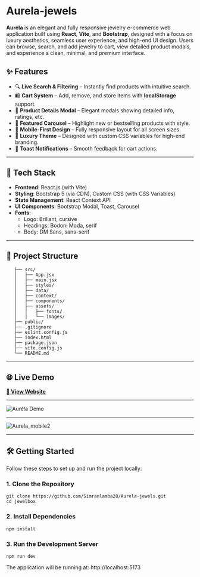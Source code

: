 # Aurela-jewels

**Aurela** is an elegant and fully responsive jewelry e-commerce web application built using **React**, **Vite**, and **Bootstrap**, designed with a focus on luxury aesthetics, seamless user experience, and high-end UI design. Users can browse, search, and add jewelry to cart, view detailed product modals, and experience a clean, minimal, and premium interface.


## ✨ Features

   - 🔍 **Live Search & Filtering** – Instantly find products with intuitive search.
   - 🛍️ **Cart System** – Add, remove, and store items with **localStorage** support.
   - 💎 **Product Details Modal** – Elegant modals showing detailed info, ratings, etc.
   - 🌟 **Featured Carousel** – Highlight new or bestselling products with style.
   - 📱 **Mobile-First Design** – Fully responsive layout for all screen sizes.
   - 🌙 **Luxury Theme** – Designed with custom CSS variables for high-end branding.
   - 🔔 **Toast Notifications** – Smooth feedback for cart actions.

---

## 🎨 Tech Stack

- **Frontend**: React.js (with Vite)
- **Styling**: Bootstrap 5 (via CDN), Custom CSS (with CSS Variables)
- **State Management**: React Context API
- **UI Components**: Bootstrap Modal, Toast, Carousel
- **Fonts**:
  - Logo: Brillant, cursive
  - Headings: Bodoni Moda, serif
  - Body: DM Sans, sans-serif

---
## 📁 Project Structure
 
       ├── src/
       │   ├── App.jsx              
       │   ├── main.jsx              
       │   ├── styles/               
       │   ├── data/                
       │   ├── context/              
       │   ├── components/          
       │   ├── assets/
       │   │   ├── fonts/            
       │   │   └── images/           
       ├── public/                   
       ├── .gitignore
       ├── eslint.config.js
       ├── index.html
       ├── package.json
       ├── vite.config.js
       └── README.md

---

## 🌐 Live Demo

**[🔗 View Website ](https://aurela-jewels.vercel.app/)**  

---

![Auréla Demo](https://github.com/user-attachments/assets/c7a2f365-91c2-47cd-8c7d-98928882f500)


---
![Aurela_mobile2](https://github.com/user-attachments/assets/213d4a35-a9f2-466e-9b8b-d3c9109077e2)

---
## 🛠️ Getting Started

Follow these steps to set up and run the project locally:

### 1. Clone the Repository
```
git clone https://github.com/Simranlamba28/Aurela-jewels.git
cd jewelbox
```

### 2. Install Dependencies
```
npm install
```

### 3. Run the Development Server
```
npm run dev
```


The application will be running at: http://localhost:5173
